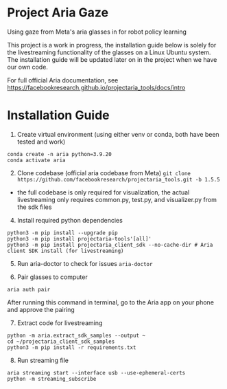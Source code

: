 # Project Aria Gaze
Using gaze from Meta's aria glasses in for robot policy learning

This project is a work in progress, the installation guide below is solely for the livestreaming functionality of the glasses on a Linux Ubuntu system. The installation guide will be updated later on in the project when we have our own code.

For full official Aria documentation, see https://facebookresearch.github.io/projectaria_tools/docs/intro

# Installation Guide

1. Create virtual environment (using either venv or conda, both have been tested and work)
```
conda create -n aria python=3.9.20
conda activate aria
```

2. Clone codebase (official aria codebase from Meta)
`git clone https://github.com/facebookresearch/projectaria_tools.git -b 1.5.5`
* the full codebase is only required for visualization, the actual livestreaming only requires common.py, test.py, and visualizer.py from the sdk files

4. Install required python dependencies
```
python3 -m pip install --upgrade pip
python3 -m pip install projectaria-tools'[all]'
python3 -m pip install projectaria_client_sdk --no-cache-dir # Aria client SDK install (for livestreaming)
```

5. Run aria-doctor to check for issues
`aria-doctor`

6. Pair glasses to computer

`aria auth pair`

After running this command in terminal, go to the Aria app on your phone and approve the pairing

7. Extract code for livestreaming
```
python -m aria.extract_sdk_samples --output ~
cd ~/projectaria_client_sdk_samples
python3 -m pip install -r requirements.txt
```

8. Run streaming file
```
aria streaming start --interface usb --use-ephemeral-certs
python -m streaming_subscribe
```

